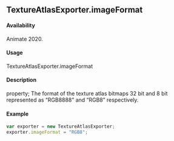 ## TextureAtlasExporter.imageFormat

#### Availability

Animate 2020.

#### Usage

TextureAtlasExporter.imageFormat

#### Description

property; The format of the texture atlas bitmaps 32 bit and 8 bit represented as “RGB8888”  and “RGB8” respectively.

#### Example

``` javascript
var exporter = new TextureAtlasExporter;
exporter.imageFormat = "RGB8";
````